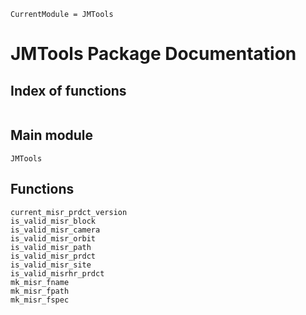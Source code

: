 ```@meta
CurrentModule = JMTools
```

# JMTools Package Documentation

## Index of functions

```@index
```

## Main module

```@docs
JMTools
```

## Functions

```@docs
current_misr_prdct_version
is_valid_misr_block
is_valid_misr_camera
is_valid_misr_orbit
is_valid_misr_path
is_valid_misr_prdct
is_valid_misr_site
is_valid_misrhr_prdct
mk_misr_fname
mk_misr_fpath
mk_misr_fspec
```
